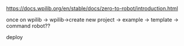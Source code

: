 https://docs.wpilib.org/en/stable/docs/zero-to-robot/introduction.html

once on wpilib -> wpilib->create new project -> example -> template -> command robot??

deploy
